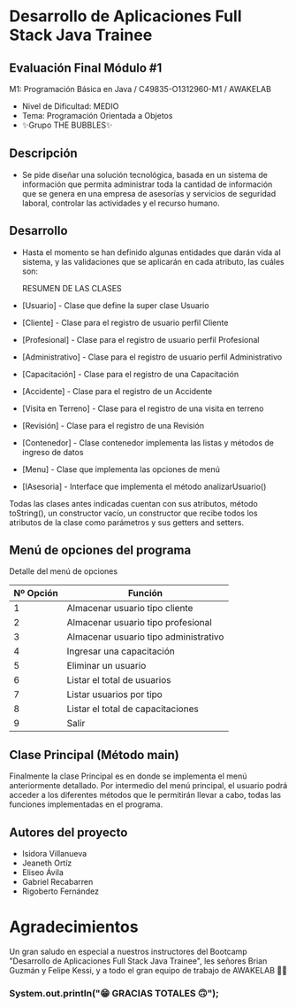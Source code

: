 # Desarrollo de Aplicaciones Full Stack Java Trainee

## Evaluación Final Módulo #1

M1: Programación Básica en Java / C49835-O1312960-M1 / AWAKELAB

* Nivel de Dificultad: MEDIO
* Tema: Programación Orientada a Objetos
* ✨Grupo THE BUBBLES✨

## Descripción

* Se pide diseñar una solución tecnológica, basada en un sistema de información que permita administrar toda la cantidad de información que se genera en una empresa de asesorías y servicios de seguridad laboral, controlar las actividades y el recurso humano.

## Desarrollo

* Hasta el momento se han definido algunas entidades que darán vida al sistema, y las validaciones que se aplicarán en cada atributo, las cuáles son: 

  RESUMEN DE LAS CLASES
  
* [Usuario] - Clase que define la super clase Usuario
* [Cliente] - Clase para el registro de usuario perfil Cliente
* [Profesional] - Clase para el registro de usuario perfil Profesional
* [Administrativo] - Clase para el registro de usuario perfil Administrativo
* [Capacitación] - Clase para el registro de una Capacitación
* [Accidente] - Clase para el registro de un Accidente
* [Visita en Terreno] - Clase para el registro de una visita en terreno
* [Revisión] - Clase para el registro de una Revisión
* [Contenedor] - Clase contenedor implementa las listas y métodos de ingreso de datos
* [Menu] - Clase que implementa las opciones de menú
* [IAsesoria] - Interface que implementa el método analizarUsuario()

Todas las clases antes indicadas cuentan con sus atributos, método toString(), un constructor vacío, un constructor que recibe todos los atributos de la clase como parámetros y sus getters and setters.

## Menú de opciones del programa

Detalle del menú de opciones

| Nº Opción | Función |
| --- | --- |
| 1 | Almacenar usuario tipo cliente |
| 2 | Almacenar usuario tipo profesional |
| 3 | Almacenar usuario tipo administrativo |
| 4 | Ingresar una capacitación |
| 5 | Eliminar un usuario |
| 6 | Listar el total de usuarios |
| 7 | Listar usuarios por tipo |
| 8 | Listar el total de capacitaciones |
| 9 | Salir |

## Clase Principal (Método main)

Finalmente la clase Principal es en donde se implementa el menú anteriormente detallado. Por intermedio del menú principal, el usuario podrá acceder a los diferentes métodos que le permitirán llevar a cabo, todas las funciones implementadas en el programa.

## Autores del proyecto

* Isidora Villanueva
* Jeaneth Ortíz
* Eliseo Ávila
* Gabriel Recabarren
* Rigoberto Fernández


# Agradecimientos

Un gran saludo en especial a nuestros instructores del Bootcamp "Desarrollo de Aplicaciones Full Stack Java Trainee", les señores Brian Guzmán y Felipe Kessi, y a todo el gran equipo de trabajo de AWAKELAB 🙌🏻

### System.out.println("😁 GRACIAS TOTALES 🙃");
